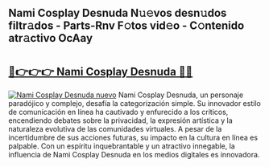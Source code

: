 ## Nami Cosplay Desnuda N𝚞𝚎vos desn𝚞dos filtr𝚊dos - Parts-Rnv F𝚘tos vid𝚎o - C𝚘ntenido atr𝚊ctivo OcAay

# <h2><a href="http://mb2e8yc.tromn.icu/?c=Nami+Cosplay+Desnuda">🔗👉👉👉 Nami Cosplay Desnuda 🔗🔗</a></h2>

[![Nami Cosplay Desnuda nuevo](https://i.imgur.com/pEAQMta.gif)](http://mb2e8yc.tromn.icu/?c=Nami+Cosplay+Desnuda)
Nami Cosplay Desnuda, un personaje paradójico y complejo, desafía la categorización simple. Su innovador estilo de comunicación en línea ha cautivado y enfurecido a los críticos, encendiendo debates sobre la privacidad, la expresión artística y la naturaleza evolutiva de las comunidades virtuales. A pesar de la incertidumbre de sus acciones futuras, su impacto en la cultura en línea es palpable. Con un espíritu inquebrantable y un atractivo innegable, la influencia de Nami Cosplay Desnuda en los medios digitales es innovadora.
